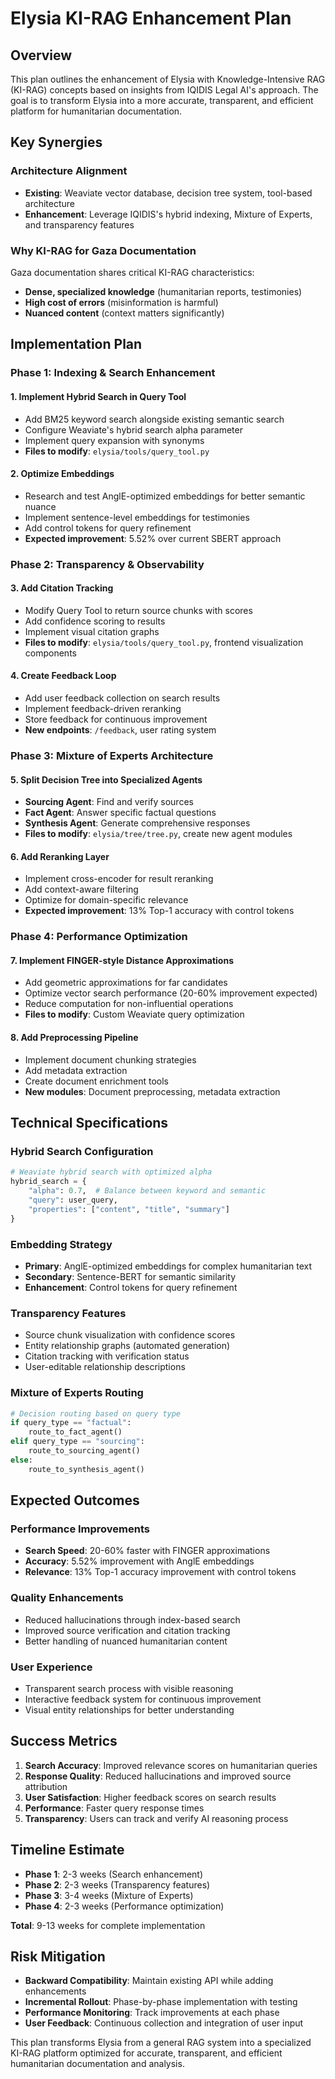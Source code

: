 # Elysia KI-RAG Enhancement Plan

## Overview

This plan outlines the enhancement of Elysia with Knowledge-Intensive RAG (KI-RAG) concepts based on insights from IQIDIS Legal AI's approach. The goal is to transform Elysia into a more accurate, transparent, and efficient platform for humanitarian documentation.

## Key Synergies

### Architecture Alignment
- **Existing**: Weaviate vector database, decision tree system, tool-based architecture
- **Enhancement**: Leverage IQIDIS's hybrid indexing, Mixture of Experts, and transparency features

### Why KI-RAG for Gaza Documentation
Gaza documentation shares critical KI-RAG characteristics:
- **Dense, specialized knowledge** (humanitarian reports, testimonies)
- **High cost of errors** (misinformation is harmful)
- **Nuanced content** (context matters significantly)

## Implementation Plan

### Phase 1: Indexing & Search Enhancement

#### 1. Implement Hybrid Search in Query Tool
- Add BM25 keyword search alongside existing semantic search
- Configure Weaviate's hybrid search alpha parameter
- Implement query expansion with synonyms
- **Files to modify**: `elysia/tools/query_tool.py`

#### 2. Optimize Embeddings
- Research and test AnglE-optimized embeddings for better semantic nuance
- Implement sentence-level embeddings for testimonies
- Add control tokens for query refinement
- **Expected improvement**: 5.52% over current SBERT approach

### Phase 2: Transparency & Observability

#### 3. Add Citation Tracking
- Modify Query Tool to return source chunks with scores
- Add confidence scoring to results
- Implement visual citation graphs
- **Files to modify**: `elysia/tools/query_tool.py`, frontend visualization components

#### 4. Create Feedback Loop
- Add user feedback collection on search results
- Implement feedback-driven reranking
- Store feedback for continuous improvement
- **New endpoints**: `/feedback`, user rating system

### Phase 3: Mixture of Experts Architecture

#### 5. Split Decision Tree into Specialized Agents
- **Sourcing Agent**: Find and verify sources
- **Fact Agent**: Answer specific factual questions  
- **Synthesis Agent**: Generate comprehensive responses
- **Files to modify**: `elysia/tree/tree.py`, create new agent modules

#### 6. Add Reranking Layer
- Implement cross-encoder for result reranking
- Add context-aware filtering
- Optimize for domain-specific relevance
- **Expected improvement**: 13% Top-1 accuracy with control tokens

### Phase 4: Performance Optimization

#### 7. Implement FINGER-style Distance Approximations
- Add geometric approximations for far candidates
- Optimize vector search performance (20-60% improvement expected)
- Reduce computation for non-influential operations
- **Files to modify**: Custom Weaviate query optimization

#### 8. Add Preprocessing Pipeline
- Implement document chunking strategies
- Add metadata extraction
- Create document enrichment tools
- **New modules**: Document preprocessing, metadata extraction

## Technical Specifications

### Hybrid Search Configuration
```python
# Weaviate hybrid search with optimized alpha
hybrid_search = {
    "alpha": 0.7,  # Balance between keyword and semantic
    "query": user_query,
    "properties": ["content", "title", "summary"]
}
```

### Embedding Strategy
- **Primary**: AnglE-optimized embeddings for complex humanitarian text
- **Secondary**: Sentence-BERT for semantic similarity
- **Enhancement**: Control tokens for query refinement

### Transparency Features
- Source chunk visualization with confidence scores
- Entity relationship graphs (automated generation)
- Citation tracking with verification status
- User-editable relationship descriptions

### Mixture of Experts Routing
```python
# Decision routing based on query type
if query_type == "factual":
    route_to_fact_agent()
elif query_type == "sourcing":
    route_to_sourcing_agent()
else:
    route_to_synthesis_agent()
```

## Expected Outcomes

### Performance Improvements
- **Search Speed**: 20-60% faster with FINGER approximations
- **Accuracy**: 5.52% improvement with AnglE embeddings
- **Relevance**: 13% Top-1 accuracy improvement with control tokens

### Quality Enhancements
- Reduced hallucinations through index-based search
- Improved source verification and citation tracking
- Better handling of nuanced humanitarian content

### User Experience
- Transparent search process with visible reasoning
- Interactive feedback system for continuous improvement
- Visual entity relationships for better understanding

## Success Metrics

1. **Search Accuracy**: Improved relevance scores on humanitarian queries
2. **Response Quality**: Reduced hallucinations and improved source attribution
3. **User Satisfaction**: Higher feedback scores on search results
4. **Performance**: Faster query response times
5. **Transparency**: Users can track and verify AI reasoning process

## Timeline Estimate

- **Phase 1**: 2-3 weeks (Search enhancement)
- **Phase 2**: 2-3 weeks (Transparency features)
- **Phase 3**: 3-4 weeks (Mixture of Experts)
- **Phase 4**: 2-3 weeks (Performance optimization)

**Total**: 9-13 weeks for complete implementation

## Risk Mitigation

- **Backward Compatibility**: Maintain existing API while adding enhancements
- **Incremental Rollout**: Phase-by-phase implementation with testing
- **Performance Monitoring**: Track improvements at each phase
- **User Feedback**: Continuous collection and integration of user input

This plan transforms Elysia from a general RAG system into a specialized KI-RAG platform optimized for accurate, transparent, and efficient humanitarian documentation and analysis.